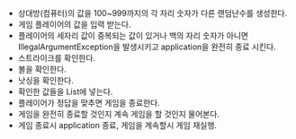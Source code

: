 - 상대방(컴퓨터)의 값을 100~999까지의 각 자리 숫자가 다른 랜덤난수를 생성한다.
- 게임 플레이어의 값을 입력 받는다.
- 플레이어의 세자리 값이 중복되는 값이 있거나 백의 자리 숫자가 아니면 IllegalArgumentException을 발생시키고 application을 완전히 종료 시킨다.
- 스트라이크를 확인한다.
- 볼을 확인한다.
- 낫싱을 확인한다. 
- 확인한 값들을 List에 넣는다.
- 플레이어가 정답을 맞추면 게임을 종료한다.
- 게임을 완전히 종료할 것인지 계속 게임을 할 것인지 물어본다.
- 게임 종료시 application 종료, 게임을 계속할시 게임 재실행.
